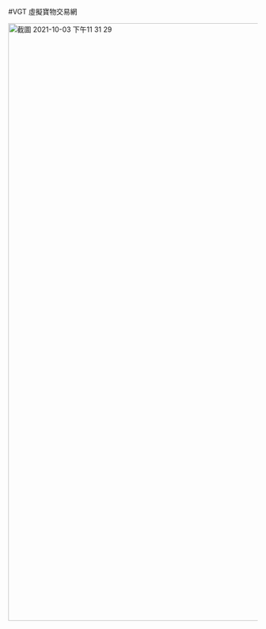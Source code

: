 #VGT 虛擬寶物交易網


<img width="1207" alt="截圖 2021-10-03 下午11 31 29" src="https://user-images.githubusercontent.com/92970277/142578550-d96ab3ee-f6d8-429b-b2d1-02f9b7c6c2d4.png">
